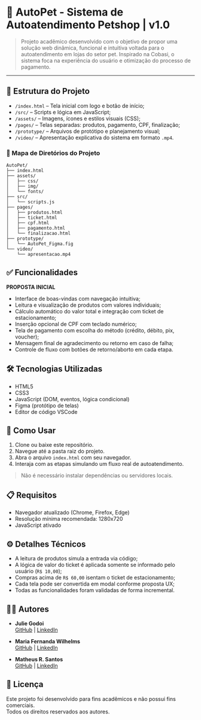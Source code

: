 # 🐾 AutoPet - Sistema de Autoatendimento Petshop | v1.0

> Projeto acadêmico desenvolvido com o objetivo de propor uma solução web dinâmica, funcional e intuitiva voltada para o autoatendimento em lojas do setor pet. Inspirado na Cobasi, o sistema foca na experiência do usuário e otimização do processo de pagamento.

---

<!-- 
## 🆕 Novidades da versão

- Primeira versão do sistema de autoatendimento;
- Estrutura de telas inicial definida;
- Fluxo de interação com CPF, pagamento e ticket incluído.
-->

## 📁 Estrutura do Projeto

- `/index.html` – Tela inicial com logo e botão de início;
- `/src/` – Scripts e lógica em JavaScript;
- `/assets/` – Imagens, ícones e estilos visuais (CSS);
- `/pages/` – Telas separadas: produtos, pagamento, CPF, finalização;
- `/prototype/` – Arquivos de protótipo e planejamento visual;
- `/video/` – Apresentação explicativa do sistema em formato `.mp4`.

### 📁 Mapa de Diretórios do Projeto

```
AutoPet/
├── index.html
├── assets/
│   ├── css/
│   ├── img/
│   └── fonts/
├── src/
│   └── scripts.js
├── pages/
│   ├── produtos.html
│   ├── ticket.html
│   ├── cpf.html
│   ├── pagamento.html
│   └── finalizacao.html
├── prototype/
│   └── AutoPet_Figma.fig
└── video/
    └── apresentacao.mp4
```

## ✅ Funcionalidades
**PROPOSTA INICIAL**
- Interface de boas-vindas com navegação intuitiva;
- Leitura e visualização de produtos com valores individuais;
- Cálculo automático do valor total e integração com ticket de estacionamento;
- Inserção opcional de CPF com teclado numérico;
- Tela de pagamento com escolha do método (crédito, débito, pix, voucher);
- Mensagem final de agradecimento ou retorno em caso de falha;
- Controle de fluxo com botões de retorno/aborto em cada etapa.

## 🛠️ Tecnologias Utilizadas

- HTML5
- CSS3
- JavaScript (DOM, eventos, lógica condicional)
- Figma (protótipo de telas)
- Editor de código VSCode

## 🚀 Como Usar

1. Clone ou baixe este repositório.
2. Navegue até a pasta raiz do projeto.
3. Abra o arquivo `index.html` com seu navegador.
4. Interaja com as etapas simulando um fluxo real de autoatendimento.

> Não é necessário instalar dependências ou servidores locais.

## 📋 Requisitos

- Navegador atualizado (Chrome, Firefox, Edge)
- Resolução mínima recomendada: 1280x720
- JavaScript ativado

## ⚙️ Detalhes Técnicos

- A leitura de produtos simula a entrada via código;
- A lógica de valor do ticket é aplicada somente se informado pelo usuário (`R$ 10,00`);
- Compras acima de `R$ 60,00` isentam o ticket de estacionamento;
- Cada tela pode ser convertida em modal conforme proposta UX;
- Todas as funcionalidades foram validadas de forma incremental.

## 👨‍💻 Autores

- **Julie Godoi**  
  [GitHub](https://github.com/juliegodoi) | [LinkedIn](https://www.linkedin.com/in/juliegodoi/)

- **Maria Fernanda Wilhelms**  
  [GitHub](https://github.com/Maria-Fernanda-W) | [LinkedIn](https://www.linkedin.com/in/maria-fernanda-wilhelms/)

- **Matheus R. Santos**  
  [GitHub](https://github.com/odevmath) | [LinkedIn](https://www.linkedin.com/in/odevmath)

## 📄 Licença

Este projeto foi desenvolvido para fins acadêmicos e não possui fins comerciais.  
Todos os direitos reservados aos autores.